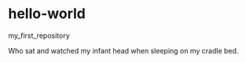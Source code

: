 # hello-world
my_first_repository

Who sat and watched my infant head 
when sleeping on my cradle bed.
